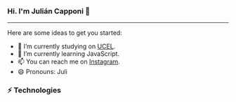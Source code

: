 ### Hi. I'm Julián Capponi 👋

---
Here are some ideas to get you started:

- 🔭 I’m currently studying on [UCEL](https://www.ucel.edu.ar/).
- 🌱 I’m currently learning JavaScript.
- 📫 You can reach me on [Instagram](https://www.instagram.com/julicapponi/).
- 😄 Pronouns: Juli

### ⚡ Technologies


